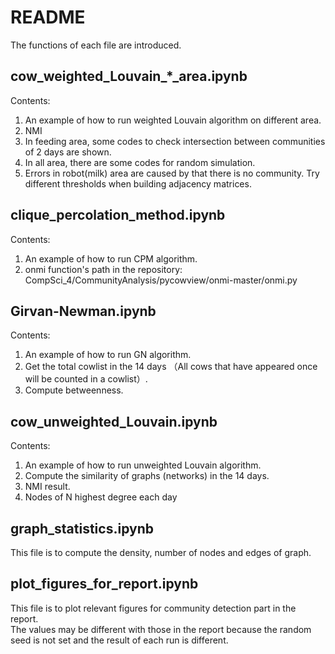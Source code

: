 # README
The functions of each file are introduced.
## cow_weighted_Louvain_\*\_area.ipynb
Contents:
1. An example of how to run weighted Louvain algorithm on different area.
2. NMI
3. In feeding area, some codes to check intersection between communities of 2 days are shown.
4. In all area, there are some codes for random simulation.  
5. Errors in robot(milk) area are caused by that there is no community. Try different thresholds when building adjacency matrices.   
## clique_percolation_method.ipynb
Contents:
1. An example of how to run CPM algorithm.  
2. onmi function's path in the repository: CompSci_4/CommunityAnalysis/pycowview/onmi-master/onmi.py
## Girvan-Newman.ipynb
Contents:
1. An example of how to run GN algorithm.  
2. Get the total cowlist in the 14 days （All cows that have appeared once will be counted in a cowlist）.  
3. Compute betweenness.
## cow_unweighted_Louvain.ipynb
Contents:
1. An example of how to run unweighted Louvain algorithm.  
2. Compute the similarity of graphs (networks) in the 14 days.  
3. NMI result.
4. Nodes of N highest degree each day
## graph_statistics.ipynb
This file is to compute the density, number of nodes and edges of graph.
## plot_figures_for_report.ipynb
This file is to plot relevant figures for community detection part in the report.  
The values may be different with those in the report because the random seed is not set and the result of each run is different.
